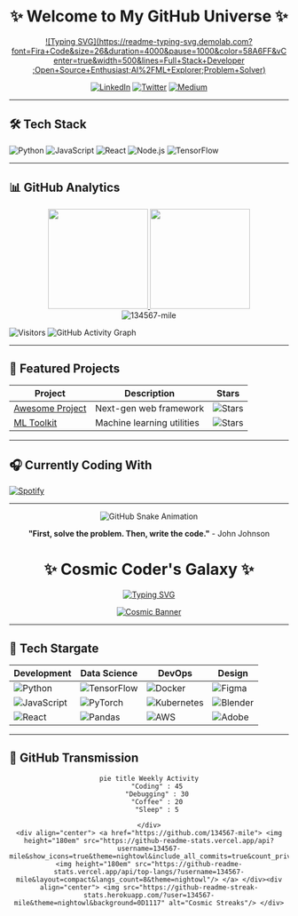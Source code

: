 <div align="center">
  
# ✨ Welcome to My GitHub Universe ✨

[![Typing SVG](https://readme-typing-svg.demolab.com?font=Fira+Code&size=26&duration=4000&pause=1000&color=58A6FF&vCenter=true&width=500&lines=Full+Stack+Developer ;Open+Source+Enthusiast;AI%2FML+Explorer;Problem+Solver)](https://git.io/typing-svg )

[![LinkedIn](https://img.shields.io/badge/LinkedIn-0077B5?style=for-the-badge&logo=linkedin&logoColor=white )](https://linkedin.com/in/yourprofile )
[![Twitter](https://img.shields.io/badge/Twitter-1DA1F2?style=for-the-badge&logo=twitter&logoColor=white )](https://twitter.com/yourhandle )
[![Medium](https://img.shields.io/badge/Medium-12100E?style=for-the-badge&logo=medium&logoColor=white )](https://medium.com/@yourname )

</div>

---

## 🛠️ Tech Stack

![Python](https://img.shields.io/badge/Python-3776AB?style=for-the-badge&logo=python&logoColor=white )
![JavaScript](https://img.shields.io/badge/JavaScript-F7DF1E?style=for-the-badge&logo=javascript&logoColor=black )
![React](https://img.shields.io/badge/React-61DAFB?style=for-the-badge&logo=react&logoColor=black )
![Node.js](https://img.shields.io/badge/Node.js-339933?style=for-the-badge&logo=nodedotjs&logoColor=white )
![TensorFlow](https://img.shields.io/badge/TensorFlow-FF6F00?style=for-the-badge&logo=tensorflow&logoColor=white )

---

## 📊 GitHub Analytics

<div align="center">
  <a href="https://github.com/134567-mile ">
    <img height="180em" src="https://github-readme-stats.vercel.app/api?username=134567-mile&show_icons=true&theme=radical&include_all_commits=true&count_private=true "/>
    <img height="180em" src="https://github-readme-stats.vercel.app/api/top-langs/?username=134567-mile&layout=compact&langs_count=8&theme=radical "/>
  </a>
</div>

<div align="center">
  <img src="https://github-readme-streak-stats.herokuapp.com/?user=134567-mile&theme=radical " alt="134567-mile" />
</div>

![Visitors](https://visitor-badge.glitch.me/badge?page_id=134567-mile.134567-mile&left_color=blue&right_color=green )
![GitHub Activity Graph](https://github-readme-activity-graph.vercel.app/graph?username=134567-mile&theme=react-dark )

---

## 🌟 Featured Projects

| Project | Description | Stars |
|---------|-------------|-------|
| [Awesome Project](https://github.com/134567-mile/awesome-project ) | Next-gen web framework | ![Stars](https://img.shields.io/github/stars/134567-mile/awesome-project?style=flat-square ) |
| [ML Toolkit](https://github.com/134567-mile/ml-toolkit ) | Machine learning utilities | ![Stars](https://img.shields.io/github/stars/134567-mile/ml-toolkit?style=flat-square ) |

---

## 🎧 Currently Coding With

[![Spotify](https://novatorem.vercel.app/api/spotify )](https://open.spotify.com/user/yourprofile )

---

<div align="center">
  
![GitHub Snake Animation](https://github.com/134567-mile/134567-mile/blob/output/github-contribution-grid-snake.svg )

**"First, solve the problem. Then, write the code."** - John Johnson

</div>

<div align="center">
  
# ✨ Cosmic Coder's Galaxy ✨

[![Typing SVG](https://readme-typing-svg.demolab.com?font=Space+Mono&size=28&duration=4000&pause=1000&color=7F5AF0&vCenter=true&width=550&lines=Full+Stack+Astronaut;Open+Source+Explorer;AI%2FML+Alchemist;Problem+Solving+Jedi)](https://git.io/typing-svg)

[![Cosmic Banner](https://i.imgur.com/8Km9tLL.png)](https://github.com/134567-mile)

</div>

---

## 🚀 Tech Stargate

| Development | Data Science | DevOps | Design |
|------------|--------------|--------|--------|
| ![Python](https://img.shields.io/badge/Python-3776AB?style=for-the-badge&logo=python&logoColor=gold) | ![TensorFlow](https://img.shields.io/badge/TensorFlow-FF6F00?style=for-the-badge&logo=tensorflow&logoColor=white) | ![Docker](https://img.shields.io/badge/Docker-2496ED?style=for-the-badge&logo=docker&logoColor=white) | ![Figma](https://img.shields.io/badge/Figma-F24E1E?style=for-the-badge&logo=figma&logoColor=white) |
| ![JavaScript](https://img.shields.io/badge/JavaScript-F7DF1E?style=for-the-badge&logo=javascript&logoColor=black) | ![PyTorch](https://img.shields.io/badge/PyTorch-EE4C2C?style=for-the-badge&logo=pytorch&logoColor=white) | ![Kubernetes](https://img.shields.io/badge/Kubernetes-326CE5?style=for-the-badge&logo=kubernetes&logoColor=white) | ![Blender](https://img.shields.io/badge/Blender-F5792A?style=for-the-badge&logo=blender&logoColor=white) |
| ![React](https://img.shields.io/badge/React-61DAFB?style=for-the-badge&logo=react&logoColor=black) | ![Pandas](https://img.shields.io/badge/Pandas-150458?style=for-the-badge&logo=pandas&logoColor=white) | ![AWS](https://img.shields.io/badge/AWS-232F3E?style=for-the-badge&logo=amazonaws&logoColor=white) | ![Adobe](https://img.shields.io/badge/Adobe-FF0000?style=for-the-badge&logo=adobe&logoColor=white) |

---

## 📡 GitHub Transmission

<div align="center">
  
```mermaid
pie title Weekly Activity
    "Coding" : 45
    "Debugging" : 30
    "Coffee" : 20
    "Sleep" : 5

</div>
<div align="center"> <a href="https://github.com/134567-mile"> <img height="180em" src="https://github-readme-stats.vercel.app/api?username=134567-mile&show_icons=true&theme=nightowl&include_all_commits=true&count_private=true"/> <img height="180em" src="https://github-readme-stats.vercel.app/api/top-langs/?username=134567-mile&layout=compact&langs_count=8&theme=nightowl"/> </a> </div><div align="center"> <img src="https://github-readme-streak-stats.herokuapp.com/?user=134567-mile&theme=nightowl&background=0D1117" alt="Cosmic Streaks"/> </div>
